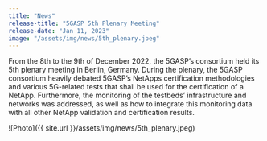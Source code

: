 ```yaml
---
title: "News"
release-title: "5GASP 5th Plenary Meeting"
release-date: "Jan 11, 2023"
image: "/assets/img/news/5th_plenary.jpeg"
---
```


From the 8th to the 9th of December 2022, the 5GASP’s consortium held its 5th plenary meeting in Berlin, Germany. During the plenary, the 5GASP consortium heavily debated 5GASP’s NetApps certification methodologies and various 5G-related tests that shall be used for the certification of a NetApp. Furthermore, the monitoring of the testbeds’ infrastructure and networks was addressed, as well as how to integrate this monitoring data with all other NetApp validation and certification results.


![Photo]({{ site.url }}/assets/img/news/5th_plenary.jpeg)